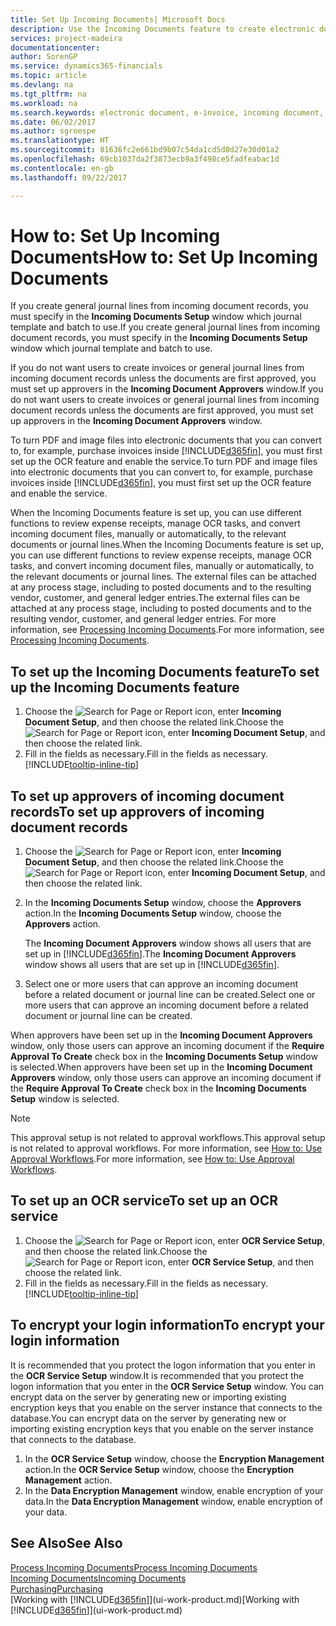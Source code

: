 ```yaml
---
title: Set Up Incoming Documents| Microsoft Docs
description: Use the Incoming Documents feature to create electronic documents, manage OCR tasks, import invoices, and convert image files.
services: project-madeira
documentationcenter: 
author: SorenGP
ms.service: dynamics365-financials
ms.topic: article
ms.devlang: na
ms.tgt_pltfrm: na
ms.workload: na
ms.search.keywords: electronic document, e-invoice, incoming document, OCR, ecommerce, document exchange, import invoice
ms.date: 06/02/2017
ms.author: sgroespe
ms.translationtype: HT
ms.sourcegitcommit: 81636fc2e661bd9b07c54da1cd5d0d27e30d01a2
ms.openlocfilehash: 69cb1037da2f3873ecb9a3f498ce5fadfeabac1d
ms.contentlocale: en-gb
ms.lasthandoff: 09/22/2017

---
```

# <a name="how-to-set-up-incoming-documents"></a><span data-ttu-id="c8993-103">How to: Set Up Incoming Documents</span><span class="sxs-lookup"><span data-stu-id="c8993-103">How to: Set Up Incoming Documents</span></span>
<span data-ttu-id="c8993-104">If you create general journal lines from incoming document records, you must specify in the **Incoming Documents Setup** window which journal template and batch to use.</span><span class="sxs-lookup"><span data-stu-id="c8993-104">If you create general journal lines from incoming document records, you must specify in the **Incoming Documents Setup** window which journal template and batch to use.</span></span>

<span data-ttu-id="c8993-105">If you do not want users to create invoices or general journal lines from incoming document records unless the documents are first approved, you must set up approvers in the **Incoming Document Approvers** window.</span><span class="sxs-lookup"><span data-stu-id="c8993-105">If you do not want users to create invoices or general journal lines from incoming document records unless the documents are first approved, you must set up approvers in the **Incoming Document Approvers** window.</span></span>

<span data-ttu-id="c8993-106">To turn PDF and image files into electronic documents that you can convert to, for example, purchase invoices inside [!INCLUDE[d365fin](includes/d365fin_md.md)], you must first set up the OCR feature and enable the service.</span><span class="sxs-lookup"><span data-stu-id="c8993-106">To turn PDF and image files into electronic documents that you can convert to, for example, purchase invoices inside [!INCLUDE[d365fin](includes/d365fin_md.md)], you must first set up the OCR feature and enable the service.</span></span>

<span data-ttu-id="c8993-107">When the Incoming Documents feature is set up, you can use different functions to review expense receipts, manage OCR tasks, and convert incoming document files, manually or automatically, to the relevant documents or journal lines.</span><span class="sxs-lookup"><span data-stu-id="c8993-107">When the Incoming Documents feature is set up, you can use different functions to review expense receipts, manage OCR tasks, and convert incoming document files, manually or automatically, to the relevant documents or journal lines.</span></span> <span data-ttu-id="c8993-108">The external files can be attached at any process stage, including to posted documents and to the resulting vendor, customer, and general ledger entries.</span><span class="sxs-lookup"><span data-stu-id="c8993-108">The external files can be attached at any process stage, including to posted documents and to the resulting vendor, customer, and general ledger entries.</span></span> <span data-ttu-id="c8993-109">For more information, see [Processing Incoming Documents](across-process-income-documents.md).</span><span class="sxs-lookup"><span data-stu-id="c8993-109">For more information, see [Processing Incoming Documents](across-process-income-documents.md).</span></span>

## <a name="to-set-up-the-incoming-documents-feature"></a><span data-ttu-id="c8993-110">To set up the Incoming Documents feature</span><span class="sxs-lookup"><span data-stu-id="c8993-110">To set up the Incoming Documents feature</span></span>
1. <span data-ttu-id="c8993-111">Choose the ![Search for Page or Report](media/ui-search/search_small.png "Search for Page or Report icon") icon, enter **Incoming Document Setup**, and then choose the related link.</span><span class="sxs-lookup"><span data-stu-id="c8993-111">Choose the ![Search for Page or Report](media/ui-search/search_small.png "Search for Page or Report icon") icon, enter **Incoming Document Setup**, and then choose the related link.</span></span>
2. <span data-ttu-id="c8993-112">Fill in the fields as necessary.</span><span class="sxs-lookup"><span data-stu-id="c8993-112">Fill in the fields as necessary.</span></span> [!INCLUDE[tooltip-inline-tip](includes/tooltip-inline-tip_md.md)]

## <a name="to-set-up-approvers-of-incoming-document-records"></a><span data-ttu-id="c8993-113">To set up approvers of incoming document records</span><span class="sxs-lookup"><span data-stu-id="c8993-113">To set up approvers of incoming document records</span></span>
1. <span data-ttu-id="c8993-114">Choose the ![Search for Page or Report](media/ui-search/search_small.png "Search for Page or Report icon") icon, enter **Incoming Document Setup**, and then choose the related link.</span><span class="sxs-lookup"><span data-stu-id="c8993-114">Choose the ![Search for Page or Report](media/ui-search/search_small.png "Search for Page or Report icon") icon, enter **Incoming Document Setup**, and then choose the related link.</span></span>  
2. <span data-ttu-id="c8993-115">In the **Incoming Documents Setup** window, choose the **Approvers** action.</span><span class="sxs-lookup"><span data-stu-id="c8993-115">In the **Incoming Documents Setup** window, choose the **Approvers** action.</span></span>

    <span data-ttu-id="c8993-116">The **Incoming Document Approvers** window shows all users that are set up in [!INCLUDE[d365fin](includes/d365fin_md.md)].</span><span class="sxs-lookup"><span data-stu-id="c8993-116">The **Incoming Document Approvers** window shows all users that are set up in [!INCLUDE[d365fin](includes/d365fin_md.md)].</span></span>  
3. <span data-ttu-id="c8993-117">Select one or more users that can approve an incoming document before a related document or journal line can be created.</span><span class="sxs-lookup"><span data-stu-id="c8993-117">Select one or more users that can approve an incoming document before a related document or journal line can be created.</span></span>

<span data-ttu-id="c8993-118">When approvers have been set up in the **Incoming Document Approvers** window, only those users can approve an incoming document if the **Require Approval To Create** check box in the **Incoming Documents Setup** window is selected.</span><span class="sxs-lookup"><span data-stu-id="c8993-118">When approvers have been set up in the **Incoming Document Approvers** window, only those users can approve an incoming document if the **Require Approval To Create** check box in the **Incoming Documents Setup** window is selected.</span></span>

> [!NOTE]  
>   <span data-ttu-id="c8993-119">This approval setup is not related to approval workflows.</span><span class="sxs-lookup"><span data-stu-id="c8993-119">This approval setup is not related to approval workflows.</span></span> <span data-ttu-id="c8993-120">For more information, see [How to: Use Approval Workflows](across-how-use-approval-workflows.md).</span><span class="sxs-lookup"><span data-stu-id="c8993-120">For more information, see [How to: Use Approval Workflows](across-how-use-approval-workflows.md).</span></span>

## <a name="to-set-up-an-ocr-service"></a><span data-ttu-id="c8993-121">To set up an OCR service</span><span class="sxs-lookup"><span data-stu-id="c8993-121">To set up an OCR service</span></span>
1. <span data-ttu-id="c8993-122">Choose the ![Search for Page or Report](media/ui-search/search_small.png "Search for Page or Report icon") icon, enter **OCR Service Setup**, and then choose the related link.</span><span class="sxs-lookup"><span data-stu-id="c8993-122">Choose the ![Search for Page or Report](media/ui-search/search_small.png "Search for Page or Report icon") icon, enter **OCR Service Setup**, and then choose the related link.</span></span>
2. <span data-ttu-id="c8993-123">Fill in the fields as necessary.</span><span class="sxs-lookup"><span data-stu-id="c8993-123">Fill in the fields as necessary.</span></span> [!INCLUDE[tooltip-inline-tip](includes/tooltip-inline-tip_md.md)]

## <a name="to-encrypt-your-login-information"></a><span data-ttu-id="c8993-124">To encrypt your login information</span><span class="sxs-lookup"><span data-stu-id="c8993-124">To encrypt your login information</span></span>
<span data-ttu-id="c8993-125">It is recommended that you protect the logon information that you enter in the **OCR Service Setup** window.</span><span class="sxs-lookup"><span data-stu-id="c8993-125">It is recommended that you protect the logon information that you enter in the **OCR Service Setup** window.</span></span> <span data-ttu-id="c8993-126">You can encrypt data on the server by generating new or importing existing encryption keys that you enable on the server instance that connects to the database.</span><span class="sxs-lookup"><span data-stu-id="c8993-126">You can encrypt data on the server by generating new or importing existing encryption keys that you enable on the server instance that connects to the database.</span></span>

1. <span data-ttu-id="c8993-127">In the **OCR Service Setup** window, choose the **Encryption Management** action.</span><span class="sxs-lookup"><span data-stu-id="c8993-127">In the **OCR Service Setup** window, choose the **Encryption Management** action.</span></span>
2. <span data-ttu-id="c8993-128">In the **Data Encryption Management** window, enable encryption of your data.</span><span class="sxs-lookup"><span data-stu-id="c8993-128">In the **Data Encryption Management** window, enable encryption of your data.</span></span>

## <a name="see-also"></a><span data-ttu-id="c8993-129">See Also</span><span class="sxs-lookup"><span data-stu-id="c8993-129">See Also</span></span>
[<span data-ttu-id="c8993-130">Process Incoming Documents</span><span class="sxs-lookup"><span data-stu-id="c8993-130">Process Incoming Documents</span></span>](across-process-income-documents.md)  
[<span data-ttu-id="c8993-131">Incoming Documents</span><span class="sxs-lookup"><span data-stu-id="c8993-131">Incoming Documents</span></span>](across-income-documents.md)  
[<span data-ttu-id="c8993-132">Purchasing</span><span class="sxs-lookup"><span data-stu-id="c8993-132">Purchasing</span></span>](purchasing-manage-purchasing.md)  
<span data-ttu-id="c8993-133">[Working with [!INCLUDE[d365fin](includes/d365fin_md.md)]](ui-work-product.md)</span><span class="sxs-lookup"><span data-stu-id="c8993-133">[Working with [!INCLUDE[d365fin](includes/d365fin_md.md)]](ui-work-product.md)</span></span>

